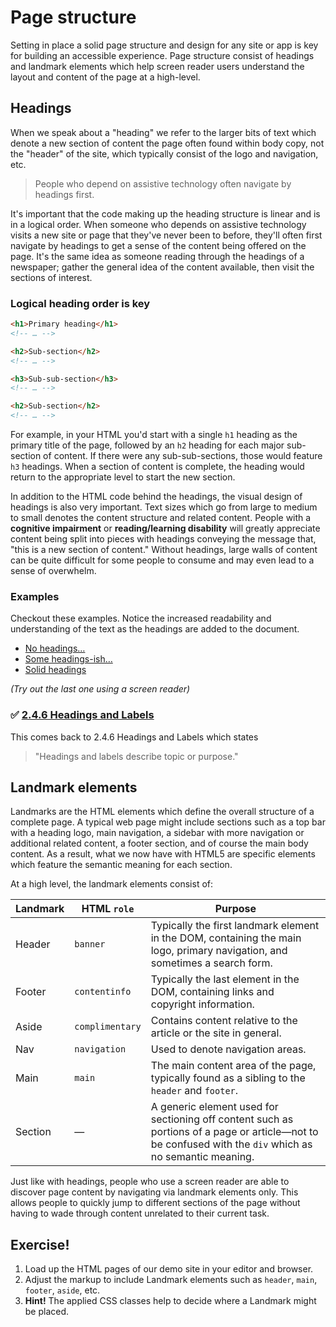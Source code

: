 # Page structure

Setting in place a solid page structure and design for any site or app is key for building an accessible experience. Page structure consist of headings and landmark elements which help screen reader users understand the layout and content of the page at a high-level.

## Headings

When we speak about a "heading" we refer to the larger bits of text which denote a new section of content the page often found within body copy, not the "header" of the site, which typically consist of the logo and navigation, etc.

> People who depend on assistive technology often navigate by headings first.

It's important that the code making up the heading structure is linear and is in a logical order. When someone who depends on assistive technology visits a new site or page that they've never been to before, they'll often first navigate by headings to get a sense of the content being offered on the page. It's the same idea as someone reading through the headings of a newspaper; gather the general idea of the content available, then visit the sections of interest.

### Logical heading order is key

```html
<h1>Primary heading</h1>
<!-- … -->

<h2>Sub-section</h2>
<!-- … -->

<h3>Sub-sub-section</h3>
<!-- … -->

<h2>Sub-section</h2>
<!-- … -->
```

For example, in your HTML you'd start with a single `h1` heading as the primary title of the page, followed by an `h2` heading for each major sub-section of content. If there were any sub-sub-sections, those would feature `h3` headings. When a section of content is complete, the heading would return to the appropriate level to start the new section.

In addition to the HTML code behind the headings, the visual design of headings is also very important. Text sizes which go from large to medium to small denotes the content structure and related content. People with a **cognitive impairment** or **reading/learning disability** will greatly appreciate content being split into pieces with headings conveying the message that, "this is a new section of content." Without headings, large walls of content can be quite difficult for some people to consume and may even lead to a sense of overwhelm.

### Examples

Checkout these examples. Notice the increased readability and understanding of the text as the headings are added to the document.

- [No headings…](https://codepen.io/svinkle/full/ZRwYPm/)
- [Some headings-ish…](https://codepen.io/svinkle/full/QxYyyp/)
- [Solid headings](https://codepen.io/svinkle/full/PaVZzZ/)

_(Try out the last one using a screen reader)_

### ✅ [2.4.6 Headings and Labels](https://www.w3.org/TR/UNDERSTANDING-WCAG20/navigation-mechanisms-descriptive.html)

This comes back to 2.4.6 Headings and Labels which states

> "Headings and labels describe topic or purpose."

## Landmark elements

Landmarks are the HTML elements which define the overall structure of a complete page. A typical web page might include sections such as a top bar with a heading logo, main navigation, a sidebar with more navigation or additional related content, a footer section, and of course the main body content. As a result, what we now have with HTML5 are specific elements which feature the semantic meaning for each section.

At a high level, the landmark elements consist of:

| Landmark | HTML `role`     | Purpose                                                                                                                                                 |
| -------- | --------------- | ------------------------------------------------------------------------------------------------------------------------------------------------------- |
| Header   | `banner`        | Typically the first landmark element in the DOM, containing the main logo, primary navigation, and sometimes a search form.                             |
| Footer   | `contentinfo`   | Typically the last element in the DOM, containing links and copyright information.                                                                      |
| Aside    | `complimentary` | Contains content relative to the article or the site in general.                                                                                        |
| Nav      | `navigation`    | Used to denote navigation areas.                                                                                                                        |
| Main     | `main`          | The main content area of the page, typically found as a sibling to the `header` and `footer`.                                                           |
| Section  | —               | A generic element used for sectioning off content such as portions of a page or article—not to be confused with the `div` which as no semantic meaning. |

Just like with headings, people who use a screen reader are able to discover page content by navigating via landmark elements only. This allows people to quickly jump to different sections of the page without having to wade through content unrelated to their current task.

## Exercise!

1.  Load up the HTML pages of our demo site in your editor and browser.
2.  Adjust the markup to include Landmark elements such as `header`, `main`, `footer`, `aside`, etc.
3.  **Hint!** The applied CSS classes help to decide where a Landmark might be placed.
